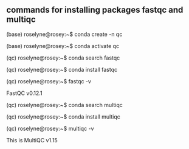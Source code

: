 commands for installing packages fastqc and multiqc
---

(base) roselyne@rosey:~$ conda create -n qc

(base) roselyne@rosey:~$ conda activate qc

(qc) roselyne@rosey:~$ conda search fastqc

(qc) roselyne@rosey:~$ conda install fastqc

(qc) roselyne@rosey:~$ fastqc -v

FastQC v0.12.1

(qc) roselyne@rosey:~$ conda search multiqc

(qc) roselyne@rosey:~$ conda install multiqc

(qc) roselyne@rosey:~$ multiqc -v

This is MultiQC v1.15
